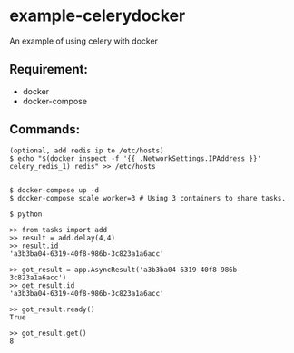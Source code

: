# example-celerydocker
An example of using celery with docker

## Requirement:

* docker
* docker-compose

## Commands:

    (optional, add redis ip to /etc/hosts)
    $ echo "$(docker inspect -f '{{ .NetworkSettings.IPAddress }}'  celery_redis_1) redis" >> /etc/hosts
    
    
    $ docker-compose up -d
    $ docker-compose scale worker=3 # Using 3 containers to share tasks.
    
    $ python
    
    >> from tasks import add
    >> result = add.delay(4,4)
    >> result.id
    'a3b3ba04-6319-40f8-986b-3c823a1a6acc'
    
    >> got_result = app.AsyncResult('a3b3ba04-6319-40f8-986b-3c823a1a6acc')
    >> get_result.id
    'a3b3ba04-6319-40f8-986b-3c823a1a6acc'
    
    >> got_result.ready()
    True
    
    >> got_result.get()
    8

